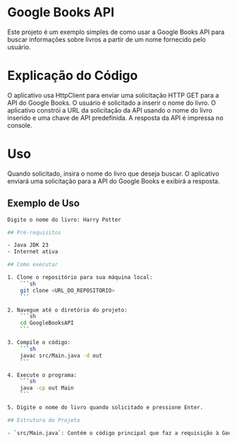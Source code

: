 # Google Books API

Este projeto é um exemplo simples de como usar a Google Books API para buscar informações sobre livros a partir de um nome fornecido pelo usuário.

# Explicação do Código
O aplicativo usa HttpClient para enviar uma solicitação HTTP GET para a API do Google Books.
O usuário é solicitado a inserir o nome do livro.
O aplicativo constrói a URL da solicitação da API usando o nome do livro inserido e uma chave de API predefinida.
A resposta da API é impressa no console.

# Uso
Quando solicitado, insira o nome do livro que deseja buscar.
O aplicativo enviará uma solicitação para a API do Google Books e exibirá a resposta.

## Exemplo de Uso

```sh
Digite o nome do livro: Harry Potter

## Pré-requisitos

- Java JDK 23
- Internet ativa

## Como executar

1. Clone o repositório para sua máquina local:
    ```sh
    git clone <URL_DO_REPOSITORIO>
    ```

2. Navegue até o diretório do projeto:
    ```sh
    cd GoogleBooksAPI
    ```

3. Compile o código:
    ```sh
    javac src/Main.java -d out
    ```

4. Execute o programa:
    ```sh
    java -cp out Main
    ```

5. Digite o nome do livro quando solicitado e pressione Enter.

## Estrutura do Projeto

- `src/Main.java`: Contém o código principal que faz a requisição à Google Books API e exibe o resultado.

